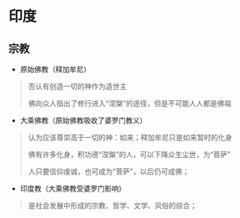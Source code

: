 # 印度

## 宗教

- 原始佛教（释加牟尼）

> 否认有创造一切的神作为造世主
>
> 佛向众人指出了修行进入“涅槃”的途径，但是不可能人人都是佛祖

- 大乘佛教（原始佛教吸收了婆罗门教义）
> 认为应该尊崇高于一切的神：如来；释加牟尼只是如来暂时的化身
>
> 佛有许多化身，积功德“涅槃”的人，可以下降众生尘世，为“菩萨”
>
> 人只要信仰虔诚，也可成为“菩萨”，以后仍可成佛；

- 印度教（大乘佛教受婆罗门影响）
> 是社会发展中形成的宗教、哲学、文学、风俗的综合；


